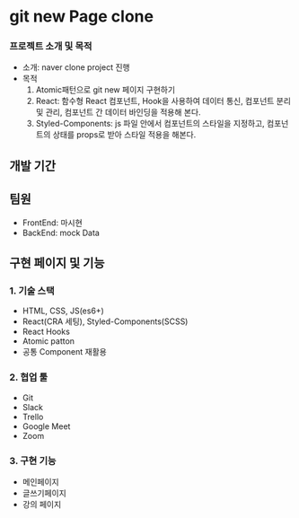 # git new Page clone


### 프로젝트 소개 및 목적 

- 소개: naver clone project 진행 
- 목적
  1. Atomic패턴으로 git new 페이지 구현하기 
  2. React: 함수형 React 컴포넌트, Hook을 사용하여 데이터 통신, 컴포넌트 분리 및 관리, 컴포넌트 간 데이터 바인딩을 적용해 본다.
  3. Styled-Components: js 파일 안에서 컴포넌트의 스타일을 지정하고, 컴포넌트의 상태를 props로 받아 스타일 적용을 해본다.
  
## 개발 기간


## 팀원

- FrontEnd: 마시현
- BackEnd: mock Data 


## 구현 페이지 및 기능


### 1. 기술 스택

- HTML, CSS, JS(es6+)
- React(CRA 세팅), Styled-Components(SCSS)
- React Hooks
- Atomic patton
- 공통 Component 재활용 

### 2. 협업 툴

- Git
- Slack
- Trello
- Google Meet
- Zoom

### 3. 구현 기능
- 메인페이지 
- 글쓰기페이지
- 강의 페이지 
